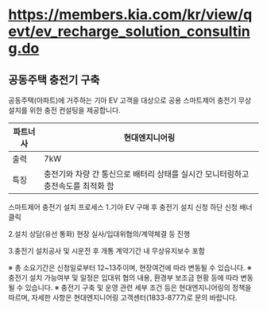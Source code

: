# https://members.kia.com/kr/view/qevt/ev_recharge_solution_consulting.do

## 공동주택 충전기 구축

공동주택(아파트)에 거주하는 기아 EV 고객을 대상으로 공용 스마트제어 충전기 무상 설치를 위한 충전 컨설팅을 제공합니다.

| 파트너사  | 현대엔지니어링 |
|----------|---------------|
| 출력      | 7kW           |
| 특징      | 충전기와 차량 간 통신으로 배터리 상태를 실시간 모니터링하고 충전속도를 최적화 함 |

스마트제어 충전기 설치 프로세스
1.기아 EV 구매 후 충전기 설치 신청
하단 신청 배너 클릭

2.설치 상담(유선 통화)
현장 실사/입대위협의/계약체결 등 진행

3.충전기 설치공사 및 시운전 후 개통
계약기간 내 무상유지보수 포함
   
※ 총 소요기간은 신청일로부터 12~13주이며, 현장여건에 따라 변동될 수 있습니다.
※ 충전기 설치 가능여부 및 일정은 입대위 협의 내용, 환경부 보조금 현황 등에 따라 변동될 수 있습니다.
※ 충전기 구축 및 운영 관련 세부 조건 등은 현대엔지니어링의 정책을 따르며, 자세한 사항은 현대엔지니어링 고객센터(1833-8777)로 문의 바랍니다.